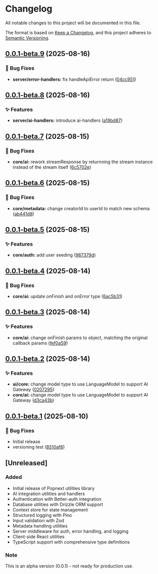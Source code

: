 # Changelog

All notable changes to this project will be documented in this file.

The format is based on [Keep a Changelog](https://keepachangelog.com/en/1.0.0/),
and this project adheres to [Semantic Versioning](https://semver.org/spec/v2.0.0.html).


## [0.0.1-beta.9](https://github.com/popspacemy/popnext/compare/v0.0.1-beta.8...v0.0.1-beta.9) (2025-08-16)

### 🐛 Bug Fixes

* **server/error-handlers:** fix handleApiError return ([04cc951](https://github.com/popspacemy/popnext/commit/04cc951b49008a0990aac738600d5a6adaab4213))

## [0.0.1-beta.8](https://github.com/popspacemy/popnext/compare/v0.0.1-beta.7...v0.0.1-beta.8) (2025-08-16)

### ✨ Features

* **server/ai-handlers:** introduce ai-handlers ([a19bd87](https://github.com/popspacemy/popnext/commit/a19bd87ff7606e8b854e60b6267e080199edb8ff))

## [0.0.1-beta.7](https://github.com/popspacemy/popnext/compare/v0.0.1-beta.6...v0.0.1-beta.7) (2025-08-15)

### 🐛 Bug Fixes

* **core/ai:** rework streamResponse by returnning the stream instance instead of the stream itself ([6c5702e](https://github.com/popspacemy/popnext/commit/6c5702e7b4376b22ea0739d6efeca6fc59a1938f))

## [0.0.1-beta.6](https://github.com/popspacemy/popnext/compare/v0.0.1-beta.5...v0.0.1-beta.6) (2025-08-15)

### 🐛 Bug Fixes

* **core/metadata:** change creatorId to userId to match new schema ([ab441d8](https://github.com/popspacemy/popnext/commit/ab441d889fc7c9ebc1067b06b9fac78fee4e59da))

## [0.0.1-beta.5](https://github.com/popspacemy/popnext/compare/v0.0.1-beta.4...v0.0.1-beta.5) (2025-08-15)

### ✨ Features

* **core/auth:** add user seeding ([987379d](https://github.com/popspacemy/popnext/commit/987379d6d249af55d8ff31ba5c252ccfad2297bb))

## [0.0.1-beta.4](https://github.com/popspacemy/popnext/compare/v0.0.1-beta.3...v0.0.1-beta.4) (2025-08-14)

### 🐛 Bug Fixes

* **core/ai:** update onFinish and onError type ([6ac5b31](https://github.com/popspacemy/popnext/commit/6ac5b314a663ffd733b57634d98d27d8f7bd466b))

## [0.0.1-beta.3](https://github.com/popspacemy/popnext/compare/v0.0.1-beta.2...v0.0.1-beta.3) (2025-08-14)

### ✨ Features

* **core/ai:** change onFinish params to object, matching the original callback params ([fef0a59](https://github.com/popspacemy/popnext/commit/fef0a59df6268139428217a7d6bdb49286d4988d))

## [0.0.1-beta.2](https://github.com/popspacemy/popnext/compare/v0.0.1-beta.1...v0.0.1-beta.2) (2025-08-14)

### ✨ Features

* **ai/core:** change model type to use LanguageModel to support AI Gateway ([0207295](https://github.com/popspacemy/popnext/commit/0207295ffef83c3d2b8e28e10a72110ab94693c8))
* **core/ai:** change model type to use LanguageModel to support AI Gateway ([d3ca43b](https://github.com/popspacemy/popnext/commit/d3ca43bd4ca3dca69819731111cb4b88d4282e2a))

## [0.0.1-beta.1](https://github.com/popspacemy/popnext/compare/v0.0.0...v0.0.1-beta.1) (2025-08-10)

### 🐛 Bug Fixes

- Initial release
- versioning test ([8510af8](https://github.com/popspacemy/popnext/commit/8510af88ee7e4a7ba62f6a1368dd4cdd4143526b))

## [Unreleased]

### Added

- Initial release of Popnext utilities library
- AI integration utilities and handlers
- Authentication with Better-auth integration
- Database utilities with Drizzle ORM support
- Context store for state management
- Structured logging with Pino
- Input validation with Zod
- Metadata handling utilities
- Server middleware for auth, error handling, and logging
- Client-side React utilities
- TypeScript support with comprehensive type definitions

### Note

This is an alpha version (0.0.1) - not ready for production use.
